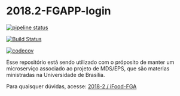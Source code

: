 # 2018.2-FGAPP-login

[![pipeline status](https://gitlab.com/integra-vendas/login-microservice/badges/master/pipeline.svg)](https://gitlab.com/integra-vendas/login-microservice/commits/master)

[![Build Status](https://travis-ci.com/fga-eps-mds/2018.2-FGAPP-produto.svg?branch=master)](https://travis-ci.com/fga-eps-mds/2018.2-FGAPP-produto)

[![codecov](https://codecov.io/gh/fga-eps-mds/2018.2-FGAPP-login/branch/master/graph/badge.svg)](https://codecov.io/gh/fga-eps-mds/2018.2-FGAPP-login)

Esse repositório está sendo utilizado com o próposito de manter um microserviço associado ao projeto de MDS/EPS, que são materias ministradas na Universidade de Brasília.


Para quaisquer dúvidas, acesse: [2018-2 / iFood-FGA](https://github.com/fga-eps-mds/2018.2-iFood)
